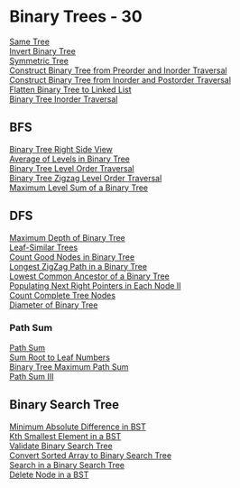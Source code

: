 # Binary Trees - 30

[Same Tree](https://leetcode.com/problems/same-tree)\
[Invert Binary Tree](https://leetcode.com/problems/invert-binary-tree)\
[Symmetric Tree](https://leetcode.com/problems/symmetric-tree)\
[Construct Binary Tree from Preorder and Inorder Traversal](https://leetcode.com/problems/construct-binary-tree-from-preorder-and-inorder-traversal)\
[Construct Binary Tree from Inorder and Postorder Traversal](https://leetcode.com/problems/construct-binary-tree-from-inorder-and-postorder-traversal/)\
[Flatten Binary Tree to Linked List](https://leetcode.com/problems/flatten-binary-tree-to-linked-list)\
[Binary Tree Inorder Traversal](https://leetcode.com/problems/binary-tree-inorder-traversal)

## BFS

[Binary Tree Right Side View](https://leetcode.com/problems/binary-tree-right-side-view)\
[Average of Levels in Binary Tree](https://leetcode.com/problems/average-of-levels-in-binary-tree)\
[Binary Tree Level Order Traversal](https://leetcode.com/problems/binary-tree-level-order-traversal)\
[Binary Tree Zigzag Level Order Traversal](https://leetcode.com/problems/binary-tree-zigzag-level-order-traversal)\
[Maximum Level Sum of a Binary Tree](https://leetcode.com/problems/maximum-level-sum-of-a-binary-tree)

## DFS

[Maximum Depth of Binary Tree](https://leetcode.com/problems/maximum-depth-of-binary-tree)\
[Leaf-Similar Trees](https://leetcode.com/problems/leaf-similar-trees)\
[Count Good Nodes in Binary Tree](https://leetcode.com/problems/count-good-nodes-in-binary-tree)\
[Longest ZigZag Path in a Binary Tree](https://leetcode.com/problems/longest-zigzag-path-in-a-binary-tree)\
[Lowest Common Ancestor of a Binary Tree](https://leetcode.com/problems/lowest-common-ancestor-of-a-binary-tree)\
[Populating Next Right Pointers in Each Node II](https://leetcode.com/problems/populating-next-right-pointers-in-each-node-ii)\
[Count Complete Tree Nodes](https://leetcode.com/problems/count-complete-tree-nodes)\
[Diameter of Binary Tree](https://leetcode.com/problems/diameter-of-binary-tree)

### Path Sum

[Path Sum](https://leetcode.com/problems/path-sum)\
[Sum Root to Leaf Numbers](https://leetcode.com/problems/sum-root-to-leaf-numbers)\
[Binary Tree Maximum Path Sum](https://leetcode.com/problems/binary-tree-maximum-path-sum)\
[Path Sum III](https://leetcode.com/problems/path-sum-iii)

## Binary Search Tree

[Minimum Absolute Difference in BST](https://leetcode.com/problems/minimum-absolute-difference-in-bst)\
[Kth Smallest Element in a BST](https://leetcode.com/problems/kth-smallest-element-in-a-bst)\
[Validate Binary Search Tree](https://leetcode.com/problems/validate-binary-search-tree)\
[Convert Sorted Array to Binary Search Tree](https://leetcode.com/problems/convert-sorted-array-to-binary-search-tree)\
[Search in a Binary Search Tree](https://leetcode.com/problems/search-in-a-binary-search-tree)\
[Delete Node in a BST](https://leetcode.com/problems/delete-node-in-a-bst)
